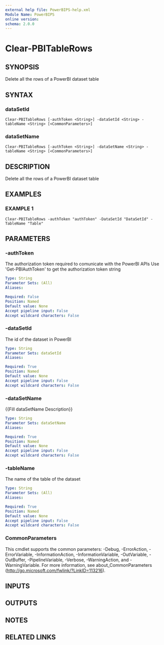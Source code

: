 ```yaml
---
external help file: PowerBIPS-help.xml
Module Name: PowerBIPS
online version:
schema: 2.0.0
---
```


# Clear-PBITableRows

## SYNOPSIS
Delete all the rows of a PowerBI dataset table

## SYNTAX

### dataSetId
```
Clear-PBITableRows [-authToken <String>] -dataSetId <String> -tableName <String> [<CommonParameters>]
```

### dataSetName
```
Clear-PBITableRows [-authToken <String>] -dataSetName <String> -tableName <String> [<CommonParameters>]
```

## DESCRIPTION
Delete all the rows of a PowerBI dataset table

## EXAMPLES

### EXAMPLE 1
```
Clear-PBITableRows -authToken "authToken" -DataSetId "DataSetId" -TableName "Table"
```

## PARAMETERS

### -authToken
The authorization token required to comunicate with the PowerBI APIs
Use 'Get-PBIAuthToken' to get the authorization token string

```yaml
Type: String
Parameter Sets: (All)
Aliases:

Required: False
Position: Named
Default value: None
Accept pipeline input: False
Accept wildcard characters: False
```

### -dataSetId
The id of the dataset in PowerBI

```yaml
Type: String
Parameter Sets: dataSetId
Aliases:

Required: True
Position: Named
Default value: None
Accept pipeline input: False
Accept wildcard characters: False
```

### -dataSetName
{{Fill dataSetName Description}}

```yaml
Type: String
Parameter Sets: dataSetName
Aliases:

Required: True
Position: Named
Default value: None
Accept pipeline input: False
Accept wildcard characters: False
```

### -tableName
The name of the table of the dataset

```yaml
Type: String
Parameter Sets: (All)
Aliases:

Required: True
Position: Named
Default value: None
Accept pipeline input: False
Accept wildcard characters: False
```

### CommonParameters
This cmdlet supports the common parameters: -Debug, -ErrorAction, -ErrorVariable, -InformationAction, -InformationVariable, -OutVariable, -OutBuffer, -PipelineVariable, -Verbose, -WarningAction, and -WarningVariable.
For more information, see about_CommonParameters (http://go.microsoft.com/fwlink/?LinkID=113216).

## INPUTS

## OUTPUTS

## NOTES

## RELATED LINKS
